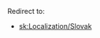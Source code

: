Redirect to:

*   [sk:Localization/Slovak](https://wiki.archlinux.org/index.php/Localization/Slovak_(Slovensk%C3%BD) "sk:Localization/Slovak")